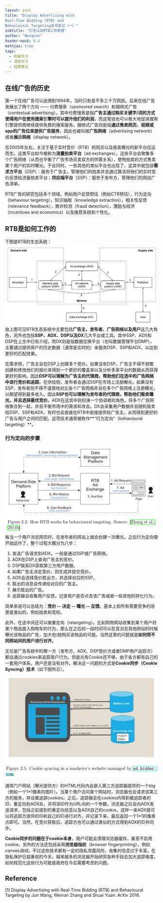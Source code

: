 ```yaml
---
layout: post
title: "Display Advertising with
Real-Time Bidding (RTB) and
Behavioural Targeting读书笔记（一）"
subtitle: "引言以及RTB工作原理"
author: "Wenqian"
header-mask: 0.4
mathjax: true
tags:
  - 机器学习
  - 深度学习
  - 经典算法
---
```


## 在线广告的历史
第一个在线广告可以追溯到1994年，当时只有差不多三千万网民。后来在线广告发展出了两个方向 —— 付费搜索（sponsored search）和捆绑式广告（contextual advertising）。其中付费搜索是指**广告主通过购买关键字/词的方式使得用户在使用搜索引擎时可以提升他们的利润**，而这笔钱也可以极大地促进搜索引擎提供商继续提供免费的搜索服务。捆绑式广告则是指**通过售卖网页、视频或app的广告位来提供广告服务**，因此也被叫做**广告网络**（advertising network）或者**展示网络**（display network）。

在2005年左右，关注于基于实时竞价（RTB）的购买以及贩卖曝光的新平台应运而生。这类平台如今被称为**流量拍卖平台**（ad exchanges）。这些平台会聚集多个广告网络（从而也平衡了广告市场买卖双方的供需关系），使用拍卖的方式售卖某个用户的实时曝光。于此同时，一些其他的类似平台也出现了，这其中就包括**需求方平台**（DSP）：服务于广告主，管理他们的拍卖并且通过算法将他们的实时竞价反馈给流量拍卖平台；**供应端平台**（SSP）：服务于发布方，管理他们的网站广告清单。

RTB广告的研究包括多个领域，例如用户反馈预估（例如CTR预估），行为定向（behaviour targeting），知识抽取（knowledge extraction），相关性反馈（relevance feedback），欺诈检测（fraud detection），激励与经济（incentives and economics）以及推荐系统和个性化。

## RTB是如何工作的
下图是RTB的生态系统：
![img](/img/in-post/advertising/rtb-ecosystem.png)
由上图可见RTB生态系统中主要包括**广告主、发布者、广告网络以及用户**这几大角色，另外也包括**SSP、ADX、DSP以及DX**几大平台或工具。其中SSP、ADX和DSP在上文中已有介绍，而DX则是指数据交换平台（也叫数据管理平台DMP），主要通过提供用户的历史数据（通常是实时的）来服务DSP、SSP和ADX，以达到更好的匹配效果。

在需求侧，广告主会在DSP上创建多个竞价。如果没有DSP，广告主不得不频繁创建和修改他们的报价来得到一个更好的覆盖率以及分析多家平台的数据从而获得更好的影响。因此**DSP可以理解为广告主的代理商，帮助他们在选中的广告网络中进行竞价和追踪**。在供给侧，发布者会通过SSP在市场上注册曝光。如果没有SSP，发布者则不得不谨慎地对比各个广告网络并且在多个广告网络上注册曝光，以期望得到最多收入。因此**SSP也可以理解为发布者的代理商，帮助他们贩卖曝光，并且选择最优竞价**。ADX在这其中则扮演一个协调者的角色，将多个广告网络聚合到一起，并且平衡市场中的需求和攻击。DX会采集用户数据并且随机贩卖给DSP、SSP和ADX，有时也会直接在RTB中直接提供给广告主，从而得到更好的广告与用户之间的匹配。这项技术通常被称作**“行为定向”（behavioural targeting）**。

### 行为定向的步骤
![img](/img/in-post/advertising/behavioural-targeting.png)
每当一个用户浏览网页时，在发布者的网站上就会创建一次曝光。之后行为定向便开始运作了，整个过程大概分为八步：
1. 发送广告请求到ADX。一般是通过SSP或广告网络。
2. ADX在DSP上查询广告主的竞价。
3. DSP联系DX获取第三方用户数据。
4. 如果广告主决定竞价，则生成并提交竞价。
5. ADX会选择竞价胜出方，并选择对应的SSP。
6. 胜出的消息会传递给对应的广告主。
7. 展示胜出的广告。
8. 追踪器会收集用户反馈，记录用户是否点击该广告或者一些其他的转化行为。

简单来说可以总结为：**竞价 -- 决定 -- 曝光 -- 反馈**。基本上和所有需要竞争的场景是类似的，例如拍卖和竞标。

此外，在这中间还可以做重定向（retargeting）。比如购物网站收集到某个用户将某个商品放入购物车的行为，那么在之后的一段时间可以在其浏览其他网站的时候曝光该物品的广告，加大他/她购买该物品的可能。当然这里的问题就是**如何将不同网站间的用户进行对齐**。

无论是广告系统中的哪一方（发布方、ADX、DSP竞价方或者DMP用户追踪方）都会通过cookies来追踪用户行为。但是光有Cookie还不够，由于各方都有自己的一套用户体系，用户还是没有对齐。解决这一问题的方式是**Cookie同步（Cookie Syncing）技术**（如下图所示）。

![img](/img/in-post/advertising/cookie-sync.png)

通常门户网站（曝光提供方）的HTML代码内会嵌入第三方追踪器提供的一个*tag*（例如一个1\*1像素的图片）。当某个用户访问某个网站时，浏览器也会请求该第三方的服务，并设置追踪cookies。之后，追踪器会在cookies内得到被追踪者的ID，重定向到ADX处，并将该ID作为URL内的一个参数。浏览器之后会向ADX发送请求，包括之前提到的重定向信息以及ADX自己的cookie。这样一来ADX就可以将追踪方提供的ID和自己的ID进行对齐，并记录下来。最后返回一个1\*1的像素点即可。当然，在竞价获胜后，追踪方也可以通过类似的方式得到ADX的ID并同步。

**Cookie同步的问题在于cookie本身**，用户可能会清理浏览器缓存，甚至不启用cookie。另外的方法还包括采用**浏览器指纹**（browser fingerprinting），例如*canvas指纹*。不过这些技术都有一定的隐私泄露风险，收集的信息过于丰富。在隐私保护日益重视的今天，越来越多的浏览器开始研究各种手段去加大追踪难度。如何规范化这些行为可能是政府在今后需要考虑的问题。

## Reference
[1] Display Advertising with Real-Time Bidding (RTB) and Behavioural Targeting by Jun Wang, Weinan Zhang and Shuai Yuan. ArXiv 2016.
